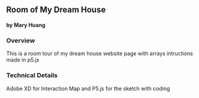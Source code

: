 ## Room of My Dream House
#### by Mary Huang



### Overview
This is a room tour of my dream house website page with arrays intructions made in p5.js


### Technical Details
Adobe XD for Interaction Map and P5.js for the sketch with coding